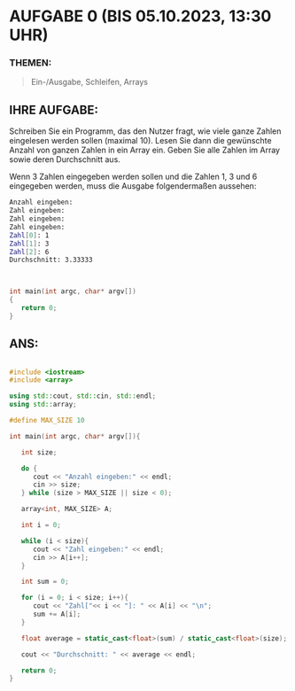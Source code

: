 # AUFGABE 0 (BIS 05.10.2023, 13:30 UHR)

### THEMEN:

> Ein-/Ausgabe, Schleifen, Arrays

## IHRE AUFGABE:

Schreiben Sie ein Programm, das den Nutzer fragt, wie viele ganze Zahlen eingelesen werden sollen (maximal 10). Lesen Sie dann die gewünschte Anzahl von ganzen Zahlen in ein Array ein. Geben Sie alle Zahlen im Array sowie deren Durchschnitt aus.

Wenn 3 Zahlen eingegeben werden sollen und die Zahlen 1, 3 und 6 eingegeben werden, muss die Ausgabe folgendermaßen aussehen:

```bash
Anzahl eingeben:
Zahl eingeben:
Zahl eingeben:
Zahl eingeben:
Zahl[0]: 1
Zahl[1]: 3
Zahl[2]: 6
Durchschnitt: 3.33333
```

```cpp


int main(int argc, char* argv[])
{
   return 0;
}


```


## ANS:

```cpp

#include <iostream>
#include <array>

using std::cout, std::cin, std::endl;
using std::array;

#define MAX_SIZE 10

int main(int argc, char* argv[]){

   int size;

   do {
      cout << "Anzahl eingeben:" << endl;
      cin >> size;
   } while (size > MAX_SIZE || size < 0);

   array<int, MAX_SIZE> A;

   int i = 0;

   while (i < size){
      cout << "Zahl eingeben:" << endl;
      cin >> A[i++];
   }

   int sum = 0;

   for (i = 0; i < size; i++){
      cout << "Zahl["<< i << "]: " << A[i] << "\n";
      sum += A[i];
   }

   float average = static_cast<float>(sum) / static_cast<float>(size);

   cout << "Durchschnitt: " << average << endl;

   return 0;
}

```